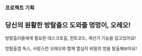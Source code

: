 ### 프로젝트 기획

## 당신의 원활한 방탈출으 도와줄 멍멍이, 오레오!

방탈출러들에게 필요한 데스크호출, 힌트코드, 계산기 기능을 담고있어요!

방탈출앱 독스, 사랑스런 오레오와 함께 열심히 비밀의 방을 탈출해보아요!
